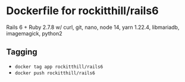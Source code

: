 # Dockerfile for rockitthill/rails6

Rails 6 + Ruby 2.7.8 w/ curl, git, nano, node 14, yarn 1.22.4, libmariadb, imagemagick, python2

## Tagging

* `docker tag app rockitthill/rails6`
* `docker push rockitthill/rails6`